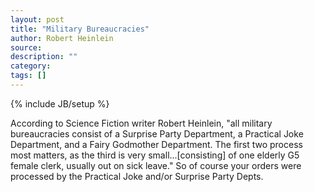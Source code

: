 ```yaml
---
layout: post
title: "Military Bureaucracies"
author: Robert Heinlein
source:
description: ""
category:
tags: []
---
```

{% include JB/setup %}

According to Science Fiction writer Robert Heinlein, "all military bureaucracies consist of a Surprise Party Department, a Practical Joke Department, and a Fairy Godmother Department. The first two process most matters, as the third is very small...[consisting] of one elderly G5 female clerk, usually out on sick leave." So of course your orders were processed by the Practical Joke and/or Surprise Party Depts.
